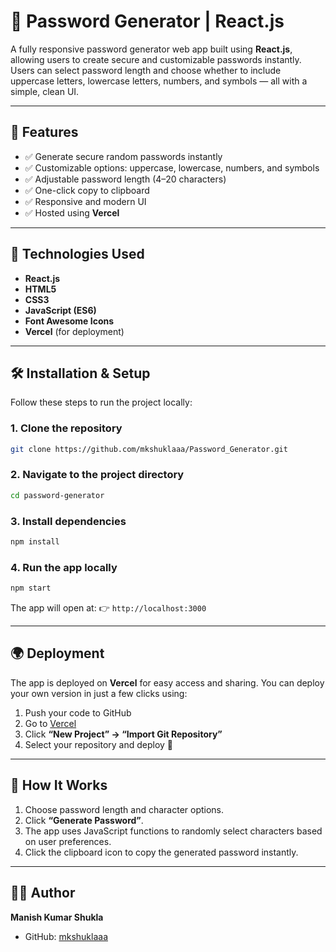 # 🔐 Password Generator | React.js

A fully responsive password generator web app built using **React.js**, allowing users to create secure and customizable passwords instantly.  
Users can select password length and choose whether to include uppercase letters, lowercase letters, numbers, and symbols — all with a simple, clean UI.

---

## 🚀 Features
- ✅ Generate secure random passwords instantly  
- ✅ Customizable options: uppercase, lowercase, numbers, and symbols  
- ✅ Adjustable password length (4–20 characters)  
- ✅ One-click copy to clipboard  
- ✅ Responsive and modern UI  
- ✅ Hosted using **Vercel**

---

## 🧰 Technologies Used
- **React.js**
- **HTML5**
- **CSS3**
- **JavaScript (ES6)**
- **Font Awesome Icons**
- **Vercel** (for deployment)

---

## 🛠️ Installation & Setup

Follow these steps to run the project locally:

### 1. Clone the repository
```bash
git clone https://github.com/mkshuklaaa/Password_Generator.git
````

### 2. Navigate to the project directory

```bash
cd password-generator
```

### 3. Install dependencies

```bash
npm install
```

### 4. Run the app locally

```bash
npm start
```

The app will open at:
👉 `http://localhost:3000`

---

## 🌍 Deployment

The app is deployed on **Vercel** for easy access and sharing.
You can deploy your own version in just a few clicks using:

1. Push your code to GitHub
2. Go to [Vercel](https://vercel.com)
3. Click **“New Project” → “Import Git Repository”**
4. Select your repository and deploy 🎉

---

## 🧠 How It Works

1. Choose password length and character options.
2. Click **“Generate Password”**.
3. The app uses JavaScript functions to randomly select characters based on user preferences.
4. Click the clipboard icon to copy the generated password instantly.

---

## 👨‍💻 Author

**Manish Kumar Shukla**

* GitHub: [mkshuklaaa](https://github.com/mkshuklaaa/)
